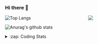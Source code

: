 ### Hi there 👋

<!--
**tao8687/tao8687** is a ✨ _special_ ✨ repository because its `README.md` (this file) appears on your GitHub profile.

Here are some ideas to get you started:

- 🔭 I’m currently working on ...
- 🌱 I’m currently learning ...
- 👯 I’m looking to collaborate on ...
- 🤔 I’m looking for help with ...
- 💬 Ask me about ...
- 📫 How to reach me: ...
- 😄 Pronouns: ...
- ⚡ Fun fact: ...
-->

<img align='right' src="https://media.giphy.com/media/M9gbBd9nbDrOTu1Mqx/giphy.gif" width="230">

![Top Langs](https://github-readme-stats.vercel.app/api/top-langs/?username=tao8687&layout=compact&title_color=23238E&text_color=A67D3D)

![Anurag's github stats](https://github-readme-stats.vercel.app/api?username=tao8687&show_icons=true&&text_color=A67D3D&title_color=23238E&show_icons=false&count_private=true&hide=stars)

<details>
  <summary>:zap: Coding Stats</summary>
  <b>
<!--START_SECTION:waka-->
![Profile Views](http://img.shields.io/badge/Profile%20Views-2-blue)

**🐱 My Github Data** 

> 🏆 139 Contributions in the Year 2021
 > 
> 📦 880.7 kB Used in Github's Storage 
 > 
> 🚫 Not Opted to Hire
 > 
> 📜 44 Public Repositories 
 > 
> 🔑 19 Private Repositories  
 > 
**I'm an Early 🐤** 

```text
🌞 Morning    131 commits    █████████████░░░░░░░░░░░░   52.19% 
🌆 Daytime    65 commits     ██████░░░░░░░░░░░░░░░░░░░   25.9% 
🌃 Evening    46 commits     ████░░░░░░░░░░░░░░░░░░░░░   18.33% 
🌙 Night      9 commits      █░░░░░░░░░░░░░░░░░░░░░░░░   3.59%

```
📅 **I'm Most Productive on Friday** 

```text
Monday       41 commits     ████░░░░░░░░░░░░░░░░░░░░░   16.33% 
Tuesday      33 commits     ███░░░░░░░░░░░░░░░░░░░░░░   13.15% 
Wednesday    48 commits     ████░░░░░░░░░░░░░░░░░░░░░   19.12% 
Thursday     40 commits     ████░░░░░░░░░░░░░░░░░░░░░   15.94% 
Friday       49 commits     █████░░░░░░░░░░░░░░░░░░░░   19.52% 
Saturday     22 commits     ██░░░░░░░░░░░░░░░░░░░░░░░   8.76% 
Sunday       18 commits     █░░░░░░░░░░░░░░░░░░░░░░░░   7.17%

```


📊 **This Week I Spent My Time On** 

```text
⌚︎ Time Zone: Asia/Shanghai

💬 Programming Languages: 
No Activity Tracked This Week

🔥 Editors: 
No Activity Tracked This Week

🐱‍💻 Projects: 
No Activity Tracked This Week

💻 Operating System: 
No Activity Tracked This Week

```

**I Mostly Code in C++** 

```text
C++                      9 repos             █████████░░░░░░░░░░░░░░░░   37.5% 
C                        6 repos             ██████░░░░░░░░░░░░░░░░░░░   25.0% 
Python                   4 repos             ████░░░░░░░░░░░░░░░░░░░░░   16.67% 
Shell                    2 repos             ██░░░░░░░░░░░░░░░░░░░░░░░   8.33% 
Makefile                 1 repo              █░░░░░░░░░░░░░░░░░░░░░░░░   4.17%

```


**Timeline**

![Chart not found](https://raw.githubusercontent.com/tao8687/tao8687/master/charts/bar_graph.png) 


<!--END_SECTION:waka-->
</details>
